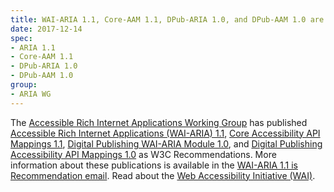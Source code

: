 ```yaml
---
title: WAI-ARIA 1.1, Core-AAM 1.1, DPub-ARIA 1.0, and DPub-AAM 1.0 are W3C Recommendations
date: 2017-12-14
spec: 
- ARIA 1.1
- Core-AAM 1.1
- DPub-ARIA 1.0
- DPub-AAM 1.0
group:
- ARIA WG
---
```


The [Accessible Rich Internet Applications Working Group](https://www.w3.org/WAI/ARIA/) has published [Accessible Rich Internet Applications (WAI-ARIA) 1.1](https://www.w3.org/TR/2017/REC-wai-aria-1.1-20171214/), [Core Accessibility API Mappings 1.1](https://www.w3.org/TR/2017/REC-core-aam-1.1-20171214/), [Digital Publishing WAI-ARIA Module 1.0](https://www.w3.org/TR/2017/REC-dpub-aria-1.0-20171214/), and [Digital Publishing Accessibility API Mappings 1.0](https://www.w3.org/TR/2017/REC-dpub-aam-1.0-20171214/) as W3C Recommendations. More information about these publications is available in the [WAI-ARIA 1.1 is Recommendation email](https://lists.w3.org/Archives/Public/w3c-wai-ig/2017OctDec/0239.html). Read about the [Web Accessibility Initiative
(WAI)](http://www.w3.org/WAI/).

